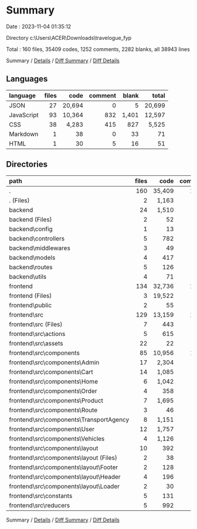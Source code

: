 # Summary

Date : 2023-11-04 01:35:12

Directory c:\\Users\\ACER\\Downloads\\travelogue_fyp

Total : 160 files,  35409 codes, 1252 comments, 2282 blanks, all 38943 lines

Summary / [Details](details.md) / [Diff Summary](diff.md) / [Diff Details](diff-details.md)

## Languages
| language | files | code | comment | blank | total |
| :--- | ---: | ---: | ---: | ---: | ---: |
| JSON | 27 | 20,694 | 0 | 5 | 20,699 |
| JavaScript | 93 | 10,364 | 832 | 1,401 | 12,597 |
| CSS | 38 | 4,283 | 415 | 827 | 5,525 |
| Markdown | 1 | 38 | 0 | 33 | 71 |
| HTML | 1 | 30 | 5 | 16 | 51 |

## Directories
| path | files | code | comment | blank | total |
| :--- | ---: | ---: | ---: | ---: | ---: |
| . | 160 | 35,409 | 1,252 | 2,282 | 38,943 |
| . (Files) | 2 | 1,163 | 0 | 2 | 1,165 |
| backend | 24 | 1,510 | 171 | 282 | 1,963 |
| backend (Files) | 2 | 52 | 6 | 18 | 76 |
| backend\\config | 1 | 13 | 0 | 3 | 16 |
| backend\\controllers | 5 | 782 | 44 | 188 | 1,014 |
| backend\\middlewares | 3 | 49 | 4 | 16 | 69 |
| backend\\models | 4 | 417 | 105 | 23 | 545 |
| backend\\routes | 5 | 126 | 0 | 12 | 138 |
| backend\\utils | 4 | 71 | 12 | 22 | 105 |
| frontend | 134 | 32,736 | 1,081 | 1,998 | 35,815 |
| frontend (Files) | 3 | 19,522 | 0 | 35 | 19,557 |
| frontend\\public | 2 | 55 | 5 | 17 | 77 |
| frontend\\src | 129 | 13,159 | 1,076 | 1,946 | 16,181 |
| frontend\\src (Files) | 7 | 443 | 10 | 34 | 487 |
| frontend\\src\\actions | 5 | 615 | 23 | 141 | 779 |
| frontend\\src\\assets | 22 | 22 | 0 | 0 | 22 |
| frontend\\src\\components | 85 | 10,956 | 1,029 | 1,658 | 13,643 |
| frontend\\src\\components\\Admin | 17 | 2,304 | 381 | 330 | 3,015 |
| frontend\\src\\components\\Cart | 14 | 1,085 | 16 | 154 | 1,255 |
| frontend\\src\\components\\Home | 6 | 1,042 | 46 | 218 | 1,306 |
| frontend\\src\\components\\Order | 4 | 358 | 0 | 54 | 412 |
| frontend\\src\\components\\Product | 7 | 1,695 | 158 | 237 | 2,090 |
| frontend\\src\\components\\Route | 3 | 46 | 0 | 6 | 52 |
| frontend\\src\\components\\TransportAgency | 8 | 1,151 | 99 | 145 | 1,395 |
| frontend\\src\\components\\User | 12 | 1,757 | 211 | 236 | 2,204 |
| frontend\\src\\components\\Vehicles | 4 | 1,126 | 116 | 223 | 1,465 |
| frontend\\src\\components\\layout | 10 | 392 | 2 | 55 | 449 |
| frontend\\src\\components\\layout (Files) | 2 | 38 | 0 | 5 | 43 |
| frontend\\src\\components\\layout\\Footer | 2 | 128 | 0 | 16 | 144 |
| frontend\\src\\components\\layout\\Header | 4 | 196 | 2 | 28 | 226 |
| frontend\\src\\components\\layout\\Loader | 2 | 30 | 0 | 6 | 36 |
| frontend\\src\\constants | 5 | 131 | 0 | 44 | 175 |
| frontend\\src\\reducers | 5 | 992 | 14 | 69 | 1,075 |

Summary / [Details](details.md) / [Diff Summary](diff.md) / [Diff Details](diff-details.md)
